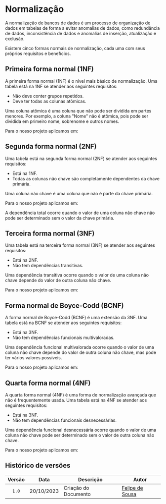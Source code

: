 # Normalização 

A normalização de bancos de dados é um processo de organização de dados em tabelas de forma a evitar anomalias de dados, como redundância de dados, inconsistência de dados e anomalias de inserção, atualização e exclusão.

Existem cinco formas normais de normalização, cada uma com seus próprios requisitos e benefícios.

## **Primeira forma normal (1NF)**

A primeira forma normal (1NF) é o nível mais básico de normalização. Uma tabela está na 1NF se atender aos seguintes requisitos:

* Não deve conter grupos repetidos.
* Deve ter todas as colunas atômicas.

Uma coluna atômica é uma coluna que não pode ser dividida em partes menores. Por exemplo, a coluna "Nome" não é atômica, pois pode ser dividida em primeiro nome, sobrenome e outros nomes.

Para o nosso projeto aplicamos em:

## **Segunda forma normal (2NF)**

Uma tabela está na segunda forma normal (2NF) se atender aos seguintes requisitos:

* Está na 1NF.
* Todas as colunas não chave são completamente dependentes da chave primária.

Uma coluna não chave é uma coluna que não é parte da chave primária.

Para o nosso projeto aplicamos em:

A dependência total ocorre quando o valor de uma coluna não chave não pode ser determinado sem o valor da chave primária.

## **Terceira forma normal (3NF)**

Uma tabela está na terceira forma normal (3NF) se atender aos seguintes requisitos:

* Está na 2NF.
* Não tem dependências transitivas.

Uma dependência transitiva ocorre quando o valor de uma coluna não chave depende do valor de outra coluna não chave.

Para o nosso projeto aplicamos em:

## **Forma normal de Boyce-Codd (BCNF)**

A forma normal de Boyce-Codd (BCNF) é uma extensão da 3NF. Uma tabela está na BCNF se atender aos seguintes requisitos:

* Está na 3NF.
* Não tem dependências funcionais multivaloradas.

Uma dependência funcional multivalorada ocorre quando o valor de uma coluna não chave depende do valor de outra coluna não chave, mas pode ter vários valores possíveis.

Para o nosso projeto aplicamos em:

## **Quarta forma normal (4NF)**

A quarta forma normal (4NF) é uma forma de normalização avançada que não é frequentemente usada. Uma tabela está na 4NF se atender aos seguintes requisitos:

* Está na 3NF.
* Não tem dependências funcionais desnecessárias.

Uma dependência funcional desnecessária ocorre quando o valor de uma coluna não chave pode ser determinado sem o valor de outra coluna não chave.

Para o nosso projeto aplicamos em:

## Histórico de versões

| Versão |    Data    | Descrição                             | Autor                                          |
| :----: | :--------: | ------------------------------------- | ---------------------------------------------- |
| `1.0`  | 20/10/2023 | Criação do Documento                  | [Felipe de Sousa](https://github.com/fsousac)  |

